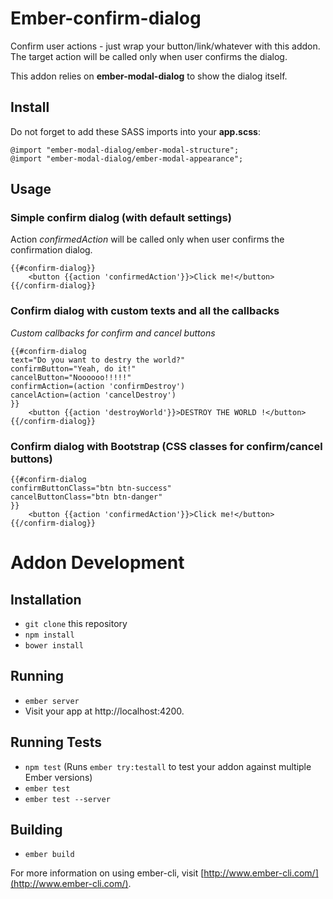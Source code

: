 # Ember-confirm-dialog

Confirm user actions - just wrap your button/link/whatever with this addon. The target action will be called only when user confirms the dialog.

This addon relies on **ember-modal-dialog** to show the dialog itself.

## Install

Do not forget to add these SASS imports into your **app.scss**:
```
@import "ember-modal-dialog/ember-modal-structure";
@import "ember-modal-dialog/ember-modal-appearance";
```

## Usage
 
### Simple confirm dialog (with default settings)

  Action _confirmedAction_ will be called only when user confirms the confirmation dialog.

  ```
  {{#confirm-dialog}}
      <button {{action 'confirmedAction'}}>Click me!</button>
  {{/confirm-dialog}}
  ```
  

### Confirm dialog with custom texts and all the callbacks

  _Custom callbacks for confirm and cancel buttons_

  ```
  {{#confirm-dialog
  text="Do you want to destry the world?"
  confirmButton="Yeah, do it!"
  cancelButton="Noooooo!!!!!"
  confirmAction=(action 'confirmDestroy')
  cancelAction=(action 'cancelDestroy')
  }}
      <button {{action 'destroyWorld'}}>DESTROY THE WORLD !</button>
  {{/confirm-dialog}}
  ```
### Confirm dialog with Bootstrap (CSS classes for confirm/cancel buttons)

  ```
  {{#confirm-dialog
  confirmButtonClass="btn btn-success"
  cancelButtonClass="btn btn-danger"
  }}
      <button {{action 'confirmedAction'}}>Click me!</button>
  {{/confirm-dialog}}
  ```

# Addon Development

## Installation

* `git clone` this repository
* `npm install`
* `bower install`

## Running

* `ember server`
* Visit your app at http://localhost:4200.

## Running Tests

* `npm test` (Runs `ember try:testall` to test your addon against multiple Ember versions)
* `ember test`
* `ember test --server`

## Building

* `ember build`

For more information on using ember-cli, visit [http://www.ember-cli.com/](http://www.ember-cli.com/).
